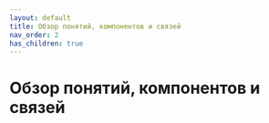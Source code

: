 ```yaml
---
layout: default
title: Обзор понятий, компонентов и связей
nav_order: 2
has_children: true
---
```


Обзор понятий, компонентов и связей
======================================
